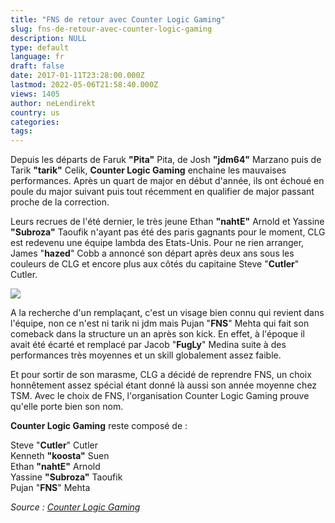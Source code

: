 ```yaml
---
title: "FNS de retour avec Counter Logic Gaming"
slug: fns-de-retour-avec-counter-logic-gaming
description: NULL
type: default
language: fr
draft: false
date: 2017-01-11T23:28:00.000Z
lastmod: 2022-05-06T21:58:40.000Z
views: 1405
author: neLendirekt
country: us
categories:
tags:
---
```

Depuis les départs de Faruk **"Pita"** Pita, de Josh **"jdm64"** Marzano puis de Tarik **"tarik"** Celik, **Counter Logic Gaming** enchaine les mauvaises performances. Après un quart de major en début d'année, ils ont échoué en poule du major suivant puis tout récemment en qualifier de major passant proche de la correction.

Leurs recrues de l'été dernier, le très jeune Ethan **"nahtE"** Arnold et Yassine **"Subroza"** Taoufik n'ayant pas été des paris gagnants pour le moment, CLG est redevenu une équipe lambda des Etats-Unis. Pour ne rien arranger, James "**hazed**" Cobb a annoncé son départ après deux ans sous les couleurs de CLG et encore plus aux côtés du capitaine Steve "**Cutler**" Cutler.

![](/storage/images/5876be90e245b_fnsjpeg.jpeg)

A la recherche d'un remplaçant, c'est un visage bien connu qui revient dans l'équipe, non ce n'est ni tarik ni jdm mais Pujan "**FNS**" Mehta qui fait son comeback dans la structure un an après son kick. En effet, à l'époque il avait été écarté et remplacé par Jacob "**FugLy**" Medina suite à des performances très moyennes et un skill globalement assez faible.

Et pour sortir de son marasme, CLG a décidé de reprendre FNS, un choix honnêtement assez spécial étant donné là aussi son année moyenne chez TSM. Avec le choix de FNS, l'organisation Counter Logic Gaming prouve qu'elle porte bien son nom.

**Counter Logic Gaming** reste composé de :

Steve "**Cutler**" Cutler  
Kenneth **"koosta"** Suen  
Ethan **"nahtE"** Arnold  
Yassine **"Subroza"** Taoufik  
Pujan "**FNS**" Mehta

_Source : [Counter Logic Gaming](http://clgaming.net/news/810)_
